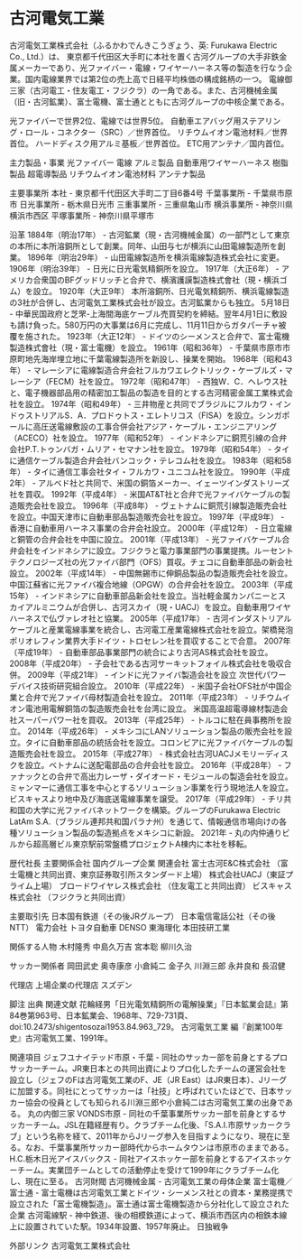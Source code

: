 # 古河電気工業

古河電気工業株式会社（ふるかわでんきこうぎょう、英: Furukawa Electric Co., Ltd.）は、 東京都千代田区大手町に本社を置く古河グループの大手非鉄金属メーカーであり、光ファイバー・電線・ワイヤーハーネス等の製造を行なう企業。国内電線業界では第2位の売上高で日経平均株価の構成銘柄の一つ。
電線御三家（古河電工・住友電工・フジクラ）の一角である。また、古河機械金属（旧・古河鉱業）、富士電機、富士通とともに古河グループの中核企業である。

光ファイバーで世界2位、電線では世界5位。
自動車エアバッグ用ステアリング・ロール・コネクター（SRC）／世界首位。
リチウムイオン電池材料／世界首位。
ハードディスク用アルミ基板／世界首位。
ETC用アンテナ／国内首位。

主力製品・事業
光ファイバー
電線
アルミ製品
自動車用ワイヤーハーネス
樹脂製品
超電導製品
リチウムイオン電池材料
アンテナ製品

主要事業所
本社 - 東京都千代田区大手町二丁目6番4号
千葉事業所 - 千葉県市原市
日光事業所 - 栃木県日光市
三重事業所 - 三重県亀山市
横浜事業所 - 神奈川県横浜市西区
平塚事業所 - 神奈川県平塚市

沿革
1884年（明治17年） - 古河鉱業（現・古河機械金属）の一部門として東京の本所に本所溶銅所として創業。同年、山田与七が横浜に山田電線製造所を創業。
1896年（明治29年） - 山田電線製造所を横浜電線製造株式会社に変更。
1906年（明治39年） - 日光に日光電気精銅所を設立。
1917年（大正6年） - アメリカ合衆国のBFグッドリッチと合弁で、横濱護謨製造株式會社（現・横浜ゴム）を設立。
1920年（大正9年）
本所溶銅所、日光電気精銅所、横浜電線製造の3社が合併し、古河電気工業株式会社が設立。古河鉱業からも独立。
5月18日 - 中華民国政府と芝罘-上海間海底ケーブル売買契約を締結。翌年4月1日に敷設も請け負った。580万円の大事業は6月に完成し、11月11日からガタパーチャ被覆を施された。
1923年（大正12年） - ドイツのシーメンスと合弁で、富士電機製造株式會社（現・富士電機）を設立。
1961年（昭和36年） - 千葉県市原市市原町地先海岸埋立地に千葉電線製造所を新設し、操業を開始。
1968年（昭和43年） - マレーシアに電線製造合弁会社フルカワエレクトリック・ケーブルズ・マレーシア（FECM）社を設立。
1972年（昭和47年） - 西独W．C．ヘレウス社と、電子機器部品用の精密加工製品の製造を目的とする古河精密金属工業株式会社を設立。
1974年（昭和49年） - 三井物産と共同でブラジルにフルカワ・インドゥストリアルS．A．プロドゥトス・エレトリコス（FISA）を設立。シンガポールに高圧送電線敷設の工事合併会社アジア・ケーブル・エンジニアリング（ACECO）社を設立。
1977年（昭和52年） - インドネシアに銅荒引線の合弁会社P.T.トゥンバガ・ムリア・セマナン社を設立。
1979年（昭和54年） - タイに通信ケーブル製造合弁会社バンコック・テレコム社を設立。
1983年（昭和58年） - タイに通信工事会社タイ・フルカワ・ユニコム社を設立。
1990年（平成2年） - アルベド社と共同で、米国の銅箔メーカー、イェーツインダストリーズ社を買収。
1992年（平成4年） - 米国AT&T社と合弁で光ファイバケーブルの製造販売会社を設立。
1996年（平成8年） - ヴェトナムに銅荒引線製造販売会社を設立。中国天津市に自動車部品製造販売会社を設立。
1997年（平成9年） - 香港に自動車用ハーネス事業の合弁会社設立。
2000年（平成12年） - 日立電線と銅管の合弁会社を中国に設立。
2001年（平成13年） - 光ファイバケーブル合弁会社をインドネシアに設立。フジクラと電力事業部門の事業提携。ルーセントテクノロジーズ社の光ファイバ部門（OFS）買収。チェコに自動車部品の新会社設立。
2002年（平成14年） - 中国無錫市に伸銅品製品の製造販売会社を設立。中国江蘇省に光ファイバ複合地線（OPGW）の合弁会社を設立。
2003年（平成15年） - インドネシアに自動車部品新会社を設立。当社軽金属カンパニーとスカイアルミニウムが合併し、古河スカイ（現・UACJ）を設立。自動車用ワイヤハーネスで仏ヴァレオ社と協業。
2005年（平成17年） - 古河インダストリアルケーブルと産業電線事業を統合し、古河電工産業電線株式会社を設立。架橋発泡ポリオレフィン業界大手ドイツ・トロセレン社を買収することで合意。
2007年（平成19年） - 自動車部品事業部門の統合により古河AS株式会社を設立。
2008年（平成20年） - 子会社である古河サーキットフォイル株式会社を吸収合併。
2009年（平成21年） - インドに光ファイバ製造会社を設立 次世代パワーデバイス技術研究組合設立。
2010年（平成22年） - 米国子会社OFS社が中国企業と合弁で光ファイバ母材製造会社を設立。
2011年（平成23年） - リチウムイオン電池用電解銅箔の製造販売会社を台湾に設立。 米国高温超電導線材製造会社スーパーパワー社を買収。
2013年（平成25年） - トルコに駐在員事務所を設立。
2014年（平成26年） - メキシコにLANソリューション製品の販売会社を設立。タイに自動車部品の統括会社を設立。コロンビアに光ファイバケーブルの製造販売会社を設立。
2015年（平成27年） - 株式会社古河UACJメモリーディスクを設立。ベトナムに送配電部品の合弁会社を設立。
2016年（平成28年） - ファナックとの合弁で高出力レーザ・ダイオード・モジュールの製造会社を設立。ミャンマーに通信工事を中心とするソリューション事業を行う現地法人を設立。ビスキャスより地中及び海底送電線事業を譲受。
2017年（平成29年） - チリ共和国の大学に光ファイバネットワークを構築。グループのFurukawa Electric LatAm S.A.（ブラジル連邦共和国パラナ州）を通じて、情報通信市場向けの各種ソリューション製品の製造拠点をメキシコに新設。
2021年 - 丸の内仲通りビルから超高層ビル東京駅前常盤橋プロジェクトA棟内に本社を移転。

歴代社長
主要関係会社
国内グループ企業
関連会社
富士古河E&C株式会社 （富士電機と共同出資、東京証券取引所スタンダード上場）
株式会社UACJ（東証プライム上場）
ブロードワイヤレス株式会社 （住友電工と共同出資）
ビスキャス株式会社 （フジクラと共同出資）

主要取引先
日本国有鉄道（その後JRグループ）
日本電信電話公社（その後NTT）
電力会社
トヨタ自動車
DENSO
東海理化
本田技研工業

関係する人物
木村隆秀
中島久万吉
宮本聡
柳川久治

サッカー関係者
岡田武史
奥寺康彦
小倉純二
金子久
川淵三郎
永井良和
長沼健

代理店
上場企業の代理店
スズデン

脚注
出典
関連文献
花輪経男「日光電気精銅所の電解操業」『日本鉱業会誌』第84巻第963号、日本鉱業会、1968年、729-731頁、doi:10.2473/shigentosozai1953.84.963_729。 
古河電気工業 編『創業100年史』古河電気工業、1991年。

関連項目
ジェフユナイテッド市原・千葉 - 同社のサッカー部を前身とするプロサッカーチーム。JR東日本との共同出資によりプロ化したチームの運営会社を設立し（ジェフのFは古河電気工業のF、JE（JR East）はJR東日本）、Jリーグに加盟する。同社にとってサッカーは「社技」と呼ばれていたほどで、日本サッカー協会の役員としても知られる川淵三郎や小倉純二は古河電気工業の出身である。
丸の内御三家
VONDS市原 - 同社の千葉事業所サッカー部を前身とするサッカーチーム。JSL在籍経歴有り。クラブチーム化後、「S.A.I.市原サッカークラブ」という名称を経て、2011年からJリーグ参入を目指すようになり、現在に至る。なお、千葉事業所サッカー部時代からホームタウンは市原市のままである。
H.C.栃木日光アイスバックス - 同社アイスホッケー部を前身とするアイスホッケーチーム。実業団チームとしての活動停止を受けて1999年にクラブチーム化し、現在に至る。
古河財閥
古河機械金属 - 古河電気工業の母体企業
富士電機／富士通 - 富士電機は古河電気工業とドイツ・シーメンス社との資本・業務提携で設立された「富士電機製造」。富士通は富士電機製造から分社化して設立された企業
古河電線駅 - 神中鉄道、後の相模鉄道によって、横浜市西区内の相鉄本線上に設置されていた駅。1934年設置、1957年廃止。
日独戦争

外部リンク
古河電気工業株式会社